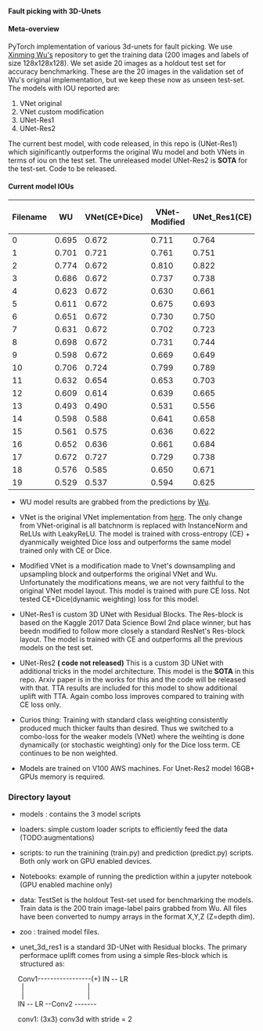 #### Fault picking with 3D-Unets

#### Meta-overview
PyTorch implementation of various 3d-unets for fault picking. We use [Xinming Wu's](https://github.com/xinwucwp/faultSeg) repository to get the training data (200 images and labels of size 128x128x128). We set aside 20 images as a holdout test set for accuracy benchmarking. These are the 20 images in the validation set of Wu's original implementation, but we keep these now as unseen test-set. The models with  IOU reported are:
1. VNet original
2. VNet custom modification
3. UNet-Res1
4. UNet-Res2  

The current best model, with code released, in this repo is (UNet-Res1) which siginificantly outperforms the original Wu model and both VNets in terms of iou on the test set. The unreleased model UNet-Res2 is **SOTA** for the test-set. Code to be released.

#### Current model IOUs

| Filename | WU | VNet(CE+Dice) | VNet-Modified | UNet_Res1(CE) | Unet-Res2(**SOTA**) | Unet-Res2(TTA) **SOTA** |  
| -- | -- | -- | -- | -- | -- | -- |  
| 0 | 0.695 | 0.672 | 0.711 | 0.764 | 0.801 | 0.814 | 
| 1 | 0.701 | 0.721 | 0.761 | 0.751 | 0.809 | 0.824 |
| 2 | 0.774 | 0.672 | 0.810 | 0.822 | 0.864 | 0.861 | 
| 3 | 0.686 | 0.672 | 0.737 | 0.738 | 0.787 | 0.801 |
| 4 | 0.623 | 0.672 | 0.630 | 0.661 | 0.686 | 0.699 |
| 5 | 0.611 | 0.672 | 0.675 | 0.693 | 0.714 | 0.721 |
| 6 | 0.651 | 0.672 | 0.730 | 0.750 | 0.789 | 0.786 |
| 7 | 0.631 | 0.672 | 0.702 | 0.723 | 0.750 | 0.749 |
| 8 | 0.698 | 0.672 | 0.731 | 0.744 | 0.761 | 0.758 |
| 9 | 0.598 | 0.672 | 0.669 | 0.649 | 0.691 | 0.693 |
| 10 | 0.706 | 0.724 | 0.799 | 0.789 | 0.834 | 0.843 |
| 11 | 0.632 | 0.654 | 0.653 | 0.703 | 0.709 | 0.732 |
| 12 | 0.609 | 0.614 | 0.639 | 0.665 | 0.708 | 0.721 |
| 13 | 0.493 | 0.490 | 0.531 | 0.556 | 0.580 | 0.625 |
| 14 | 0.598 | 0.588 | 0.641 | 0.658 | 0.695 | 0.689 |
| 15 | 0.561 | 0.575 | 0.636 | 0.622 | 0.688 | 0.699 |
| 16 | 0.652 | 0.636 | 0.661 | 0.684 | 0.729 | 0.747 |
| 17 | 0.672 | 0.727 | 0.729 | 0.738 | 0.763 | 0.770 |
| 18 | 0.576 | 0.585 | 0.650 | 0.671 | 0.684 | 0.703 |
| 19 | 0.529 | 0.537 | 0.594 | 0.625 | 0.685 | 0.701 |

* WU model results are grabbed from the predictions by [Wu](https://github.com/xinwucwp/faultSeg/tree/master/data/validation/predict). 


* VNet is the original VNet implementation from [here](https://github.com/mattmacy/vnet.pytorch). The only change from VNet-original is all batchnorm is replaced with InstanceNorm and ReLUs with LeakyReLU. The model is trained with cross-entropy (CE) + dyanmically weighted Dice loss and outperforms the same model trained only with CE or Dice. 

* Modified VNet is a modification made to Vnet's downsampling and upsampling block and outperforms the original VNet and Wu. Unfortunately the modifications means, we are not very faithful to the original VNet model layout. This model is trained with pure CE loss. Not tested CE+Dice(dynamic weighting) loss for this model.

* UNet-Res1 is custom 3D UNet with Residual Blocks. The Res-block  is based on the Kaggle 2017 Data Science Bowl 2nd place winner, but has beedn modified to follow more closely a standard ResNet's Res-block layout. The model is trained with CE and outperforms all the previous models on the test set.

* UNet-Res2 **( code not released)** This is a custom 3D UNet with additional tricks in the model architecture. This model is the **SOTA** in this repo. Arxiv paper is in the works for this and the code will be released with that. TTA results are included for this model to show additional uplift with TTA. Again combo loss improves compared to training with CE loss only. 

* Curios thing: Training with standard class weighting consistently produced much thicker faults than desired. Thus we switched to a combo-loss for the weaker models (VNet) where the weihting is done dynamically (or stochastic weighting) only for the Dice loss term. CE continues to be non weighted. 

* Models are trained on V100 AWS machines. For Unet-Res2 model 16GB+ GPUs memory is required. 

### Directory layout

* models : contains the 3 model scripts
* loaders: simple custom loader scripts to efficiently feed the data (TODO:augmentations)
* scripts: to run the trainining (train.py) and prediction (predict.py) scripts. Both only work on GPU enabled devices.
* Notebooks: example of running the prediction within a jupyter notebook (GPU enabled machine only)
* data: TestSet is the holdout Test-set used for benchmarking the models. Train data is the 200 train image-label pairs grabbed from Wu. All files have been converted to numpy arrays in the format X,Y,Z (Z=depth dim).
* zoo : trained model files. 


 
 
* unet_3d_res1 is a standard 3D-UNet with Residual blocks. The primary performace uplift comes from using a simple Res-block which is structured as:  


&nbsp;&nbsp;&nbsp;&nbsp; Conv1-----------------(+) IN -- LR  
&nbsp;&nbsp;&nbsp;&nbsp;&nbsp;&nbsp; |&nbsp;&nbsp;&nbsp;&nbsp;&nbsp;&nbsp;&nbsp;&nbsp;&nbsp;&nbsp;&nbsp;&nbsp;&nbsp;&nbsp;&nbsp;&nbsp;&nbsp;&nbsp;&nbsp;&nbsp;&nbsp;&nbsp;&nbsp;&nbsp;&nbsp;&nbsp;&nbsp;&nbsp;&nbsp;&nbsp;&nbsp;&nbsp;&nbsp;|     
&nbsp;&nbsp;&nbsp;&nbsp;&nbsp;&nbsp; |&nbsp;&nbsp;&nbsp;&nbsp;&nbsp;&nbsp;&nbsp;&nbsp;&nbsp;&nbsp;&nbsp;&nbsp;&nbsp;&nbsp;&nbsp;&nbsp;&nbsp;&nbsp;&nbsp;&nbsp;&nbsp;&nbsp;&nbsp;&nbsp;&nbsp;&nbsp;&nbsp;&nbsp;&nbsp;&nbsp;&nbsp;&nbsp;&nbsp;|     
&nbsp;&nbsp;&nbsp;&nbsp; IN -- LR --Conv2 -------

&nbsp;&nbsp;&nbsp;&nbsp; conv1: (3x3) conv3d with stride = 2        

